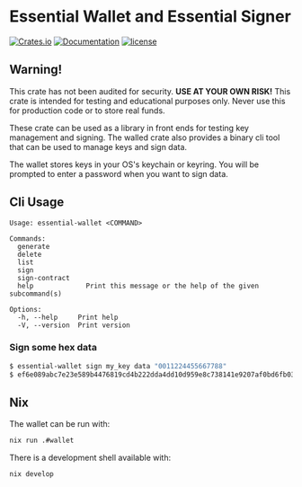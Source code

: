# Essential Wallet and Essential Signer
[![Crates.io][crates-badge]][crates-url]
[![Documentation][docs-badge]][docs-url]
[![license][apache-badge]][apache-url]

[crates-badge]: https://img.shields.io/crates/v/essential-wallet.svg
[crates-url]: https://crates.io/crates/essential-wallet
[docs-badge]: https://docs.rs/essential-wallet/badge.svg
[docs-url]: https://docs.rs/essential-wallet
[apache-badge]: https://img.shields.io/badge/license-APACHE-blue.svg
[apache-url]: LICENSE

## Warning!
This crate has not been audited for security.
**USE AT YOUR OWN RISK!**
This crate is intended for testing and educational purposes only.
Never use this for production code or to store real funds.

These crate can be used as a library in front ends for testing key management and signing.
The walled crate also provides a binary cli tool that can be used to manage keys and sign data.

The wallet stores keys in your OS's keychain or keyring.
You will be prompted to enter a password when you want to sign data.

## Cli Usage
```
Usage: essential-wallet <COMMAND>

Commands:
  generate         
  delete           
  list             
  sign             
  sign-contract  
  help             Print this message or the help of the given subcommand(s)

Options:
  -h, --help     Print help
  -V, --version  Print version
```
### Sign some hex data
```bash
$ essential-wallet sign my_key data "0011224455667788"
$ ef6e089abc7e23e589b4476819cd4b222dda4dd10d959e8c738141e9207af0bd6fb03e25dea74c77e6dec341a6c5fd0cf5e04937b1e0fa6a6b0e0c6fe4d28b680000000000000001
```
## Nix
The wallet can be run with:
```bash
nix run .#wallet
```
There is a development shell available with:
```bash
nix develop
```
